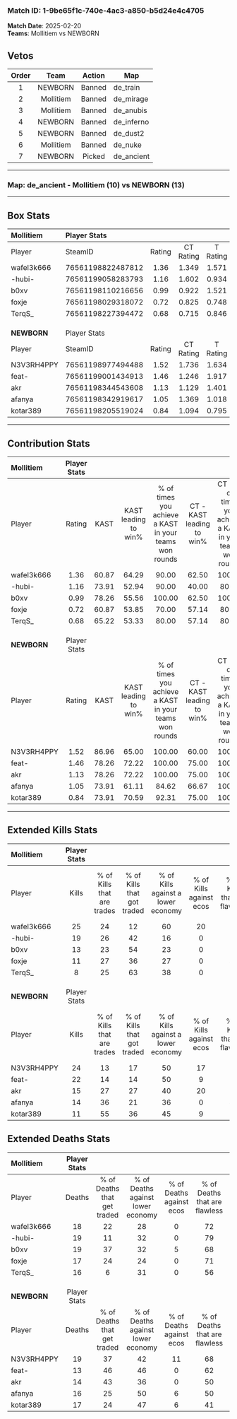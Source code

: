 ### Match ID: 1-9be65f1c-740e-4ac3-a850-b5d24e4c4705  
**Match Date**: 2025-02-20  
**Teams**: Mollitiem vs NEWBORN  

## Vetos  

| Order | Team | Action | Map |
| :---: | :--: | :----: | --- |
| 1 | NEWBORN | Banned | de_train |
| 2 | Mollitiem | Banned | de_mirage |
| 3 | Mollitiem | Banned | de_anubis |
| 4 | NEWBORN | Banned | de_inferno |
| 5 | NEWBORN | Banned | de_dust2 |
| 6 | Mollitiem | Banned | de_nuke |
| 7 | NEWBORN | Picked | de_ancient |

---  

### **Map**: de_ancient - Mollitiem (10) vs NEWBORN (13)  
---  

## Box Stats  

| **Mollitiem** | Player Stats      |        |           |          |       |       |       |         |        |      |     |
| :- | :- | :-: | :-: | :-: | :-: | :-: | :-: | :-: | :-: | :-: | :-: |
| Player        | SteamID           | Rating | CT Rating | T Rating | KAST  |  ADR  | Kills | Assists | Deaths | K/D  | HS% |
| wafel3k666    | 76561198822487812 |  1.36  |   1.349   |  1.571   | 60.87 | 98.7  |  25   |    3    |   18   | 1.39 | 60  |
| -hubi-        | 76561199058283793 |  1.16  |   1.602   |  0.934   | 73.91 | 86.3  |  19   |    2    |   19   | 1.00 | 68  |
| b0xv          | 76561198110216656 |  0.99  |   0.922   |  1.521   | 78.26 | 85.6  |  13   |    9    |   19   | 0.68 | 53  |
| foxje         | 76561198029318072 |  0.72  |   0.825   |  0.748   | 60.87 | 55.7  |  11   |    3    |   17   | 0.65 | 36  |
| TerqS_        | 76561198227394472 |  0.68  |   0.715   |  0.846   | 65.22 | 58.3  |   8   |    5    |   16   | 0.50 | 75  |
|               |                   |        |           |          |       |       |       |         |        |      |     |
|               |                   |        |           |          |       |       |       |         |        |      |     |
|               |                   |        |           |          |       |       |       |         |        |      |     |
| **NEWBORN**   | Player Stats      |        |           |          |       |       |       |         |        |      |     |
| Player        | SteamID           | Rating | CT Rating | T Rating | KAST  |  ADR  | Kills | Assists | Deaths | K/D  | HS% |
| N3V3RH4PPY    | 76561198977494488 |  1.52  |   1.736   |  1.634   | 86.96 | 102.5 |  24   |    8    |   19   | 1.26 | 41  |
| feat-         | 76561199001434913 |  1.46  |   1.246   |  1.917   | 78.26 | 89.3  |  22   |    3    |   13   | 1.69 | 50  |
| akr           | 76561198344543608 |  1.13  |   1.129   |  1.401   | 78.26 | 71.1  |  15   |    7    |   14   | 1.07 | 46  |
| afanya        | 76561198342919617 |  1.05  |   1.369   |  1.018   | 73.91 | 78.3  |  14   |    9    |   16   | 0.88 | 50  |
| kotar389      | 76561198205519024 |  0.84  |   1.094   |  0.795   | 73.91 | 61.0  |  11   |    6    |   17   | 0.65 | 81  |
---  

## Contribution Stats  

| **Mollitiem** | Player Stats |       |                      |                                                        |                           |                                                             |                          |                                                            |
| :- | :-: | :-: | :-: | :-: | :-: | :-: | :-: | :-: |
| Player        |    Rating    | KAST  | KAST leading to win% | % of times you achieve a KAST in your teams won rounds | CT - KAST leading to win% | CT - % of times you achieve a KAST in your teams won rounds | T - KAST leading to win% | T - % of times you achieve a KAST in your teams won rounds |
| wafel3k666    |     1.36     | 60.87 |        64.29         |                         90.00                          |           62.50           |                           100.00                            |          66.67           |                           80.00                            |
| -hubi-        |     1.16     | 73.91 |        52.94         |                         90.00                          |           40.00           |                            80.00                            |          71.43           |                           100.00                           |
| b0xv          |     0.99     | 78.26 |        55.56         |                         100.00                         |           62.50           |                           100.00                            |          50.00           |                           100.00                           |
| foxje         |     0.72     | 60.87 |        53.85         |                         70.00                          |           57.14           |                            80.00                            |          50.00           |                           60.00                            |
| TerqS_        |     0.68     | 65.22 |        53.33         |                         80.00                          |           57.14           |                            80.00                            |          50.00           |                           80.00                            |
|               |              |       |                      |                                                        |                           |                                                             |                          |                                                            |
|               |              |       |                      |                                                        |                           |                                                             |                          |                                                            |
|               |              |       |                      |                                                        |                           |                                                             |                          |                                                            |
| **NEWBORN**   | Player Stats |       |                      |                                                        |                           |                                                             |                          |                                                            |
| Player        |    Rating    | KAST  | KAST leading to win% | % of times you achieve a KAST in your teams won rounds | CT - KAST leading to win% | CT - % of times you achieve a KAST in your teams won rounds | T - KAST leading to win% | T - % of times you achieve a KAST in your teams won rounds |
| N3V3RH4PPY    |     1.52     | 86.96 |        65.00         |                         100.00                         |           60.00           |                           100.00                            |          70.00           |                           100.00                           |
| feat-         |     1.46     | 78.26 |        72.22         |                         100.00                         |           75.00           |                           100.00                            |          70.00           |                           100.00                           |
| akr           |     1.13     | 78.26 |        72.22         |                         100.00                         |           75.00           |                           100.00                            |          70.00           |                           100.00                           |
| afanya        |     1.05     | 73.91 |        61.11         |                         84.62                          |           66.67           |                           100.00                            |          55.56           |                           71.43                            |
| kotar389      |     0.84     | 73.91 |        70.59         |                         92.31                          |           75.00           |                           100.00                            |          66.67           |                           85.71                            |
---  

## Extended Kills Stats  

| **Mollitiem** | Player Stats |                            |                            |                                    |                         |                              |                                 |                                       |                    |           |
| :- | :-: | :-: | :-: | :-: | :-: | :-: | :-: | :-: | :-: | :-: |
| Player        |    Kills     | % of Kills that are trades | % of Kills that got traded | % of Kills against a lower economy | % of Kills against ecos | % of Kills that are flawless | % of Kills that are close duels | % of Kills that are assisted by flash | Pistol Round Kills | AWP Kills |
| wafel3k666    |      25      |             24             |             12             |                 60                 |           20            |              64              |                0                |                   0                   |         0          |     1     |
| -hubi-        |      19      |             26             |             42             |                 16                 |            0            |              58              |               11                |                   0                   |         0          |     3     |
| b0xv          |      13      |             23             |             54             |                 23                 |            0            |              69              |                8                |                   0                   |         0          |     1     |
| foxje         |      11      |             27             |             36             |                 27                 |            0            |              45              |               18                |                   9                   |         2          |     1     |
| TerqS_        |      8       |             25             |             63             |                 38                 |            0            |              63              |               25                |                   0                   |         0          |     0     |
|               |              |                            |                            |                                    |                         |                              |                                 |                                       |                    |           |
|               |              |                            |                            |                                    |                         |                              |                                 |                                       |                    |           |
|               |              |                            |                            |                                    |                         |                              |                                 |                                       |                    |           |
| **NEWBORN**   | Player Stats |                            |                            |                                    |                         |                              |                                 |                                       |                    |           |
| Player        |    Kills     | % of Kills that are trades | % of Kills that got traded | % of Kills against a lower economy | % of Kills against ecos | % of Kills that are flawless | % of Kills that are close duels | % of Kills that are assisted by flash | Pistol Round Kills | AWP Kills |
| N3V3RH4PPY    |      24      |             13             |             17             |                 50                 |           17            |              75              |                8                |                   4                   |         5          |     3     |
| feat-         |      22      |             14             |             14             |                 50                 |            9            |              77              |                0                |                   9                   |         1          |     2     |
| akr           |      15      |             27             |             27             |                 40                 |           20            |              60              |               20                |                   7                   |         0          |     1     |
| afanya        |      14      |             36             |             21             |                 36                 |            0            |              43              |               14                |                   0                   |         0          |     2     |
| kotar389      |      11      |             55             |             36             |                 45                 |            9            |              73              |                0                |                   0                   |         0          |     2     |
## Extended Deaths Stats  

| **Mollitiem** | Player Stats |                             |                                   |                          |                               |                            |                           |               |
| :- | :-: | :-: | :-: | :-: | :-: | :-: | :-: | :-: |
| Player        |    Deaths    | % of Deaths that get traded | % of Deaths against lower economy | % of Deaths against ecos | % of Deaths that are flawless | % of Deaths that are close | % of Deaths while blinded | Deaths to AWP |
| wafel3k666    |      18      |             22              |                28                 |            0             |              72               |             6              |            11             |       1       |
| -hubi-        |      19      |             11              |                32                 |            0             |              79               |             16             |             0             |       3       |
| b0xv          |      19      |             37              |                32                 |            5             |              68               |             11             |            11             |       1       |
| foxje         |      17      |             24              |                24                 |            0             |              71               |             6              |             0             |       0       |
| TerqS_        |      16      |              6              |                31                 |            0             |              56               |             0              |             0             |       1       |
|               |              |                             |                                   |                          |                               |                            |                           |               |
|               |              |                             |                                   |                          |                               |                            |                           |               |
|               |              |                             |                                   |                          |                               |                            |                           |               |
| **NEWBORN**   | Player Stats |                             |                                   |                          |                               |                            |                           |               |
| Player        |    Deaths    | % of Deaths that get traded | % of Deaths against lower economy | % of Deaths against ecos | % of Deaths that are flawless | % of Deaths that are close | % of Deaths while blinded | Deaths to AWP |
| N3V3RH4PPY    |      19      |             37              |                42                 |            11            |              68               |             11             |             0             |       1       |
| feat-         |      13      |             46              |                46                 |            0             |              62               |             8              |             8             |       0       |
| akr           |      14      |             43              |                36                 |            0             |              50               |             7              |             0             |       0       |
| afanya        |      16      |             25              |                50                 |            6             |              50               |             6              |             0             |       0       |
| kotar389      |      17      |             24              |                47                 |            6             |              41               |             12             |             0             |       1       |
